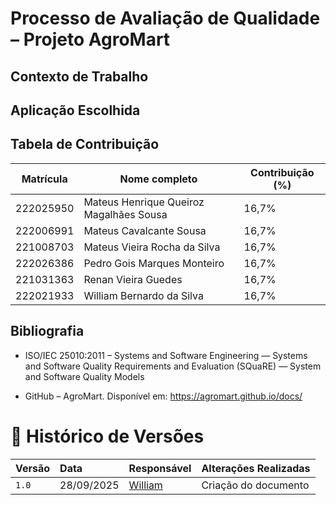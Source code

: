 # Processo de Avaliação de Qualidade – Projeto AgroMart

## Contexto de Trabalho


## Aplicação Escolhida


## Tabela de Contribuição

| Matrícula | Nome completo                                 | Contribuição (%) |
| --------- | ----------------------------------------------| ---------------- |
| 222025950 | Mateus Henrique Queiroz Magalhães Sousa       | 16,7%            |
| 222006991 | Mateus Cavalcante Sousa                       | 16,7%            |
| 221008703 | Mateus Vieira Rocha da Silva                  | 16,7%            |
| 222026386 | Pedro Gois Marques Monteiro                   | 16,7%            |
| 221031363 | Renan Vieira Guedes                           | 16,7%            |
| 222021933 | William Bernardo da Silva                     | 16,7%            |

## Bibliografia

*   ISO/IEC 25010:2011 – Systems and Software Engineering — Systems and Software Quality Requirements and Evaluation (SQuaRE) — System and Software Quality Models

*   GitHub – AgroMart. Disponível em: https://agromart.github.io/docs/



# 📝 Histórico de Versões

| Versão | Data       | Responsável | Alterações Realizadas                      |
| :----- | :--------- | :---------- | :----------------------------------------- |
| `1.0`    | 28/09/2025 | [William](https://github.com/willxbernardo) | Criação do documento |


